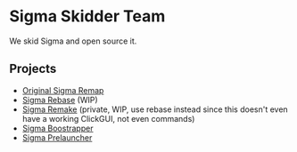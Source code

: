 # Sigma Skidder Team

We skid Sigma and open source it.

## Projects

- [Original Sigma Remap](https://github.com/Sigma-Skidder-Team/SigmaRemap)
- [Sigma Rebase](https://github.com/Sigma-Skidder-Team/SigmaRebase) (WIP)
- [Sigma Remake](https://github.com/Sigma-Skidder-Team/SigmaRemake) (private, WIP, use rebase instead since this doesn't even have a working ClickGUI, not even commands)
- [Sigma Boostrapper](https://github.com/Sigma-Skidder-Team/SigmaBootstrapper)
- [Sigma Prelauncher](https://github.com/Sigma-Skidder-Team/SigmaPrelauncher)

